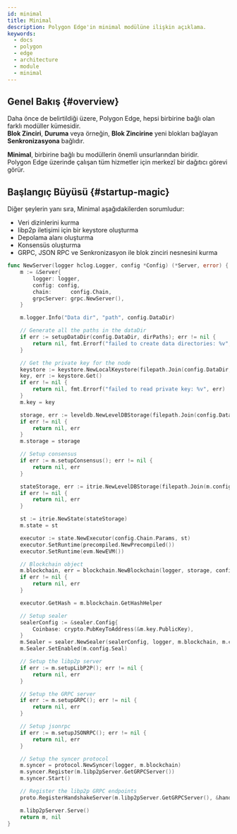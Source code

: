 ```yaml
---
id: minimal
title: Minimal
description: Polygon Edge'in minimal modülüne ilişkin açıklama.
keywords:
  - docs
  - polygon
  - edge
  - architecture
  - module
  - minimal
---
```


## Genel Bakış {#overview}

Daha önce de belirtildiği üzere, Polygon Edge, hepsi birbirine bağlı olan farklı modüller kümesidir.<br />
**Blok Zinciri**, **Duruma** veya örneğin, **Blok Zincirine** yeni blokları bağlayan **Senkronizasyona** bağlıdır.

**Minimal**, birbirine bağlı bu modüllerin önemli unsurlarından biridir. <br />
Polygon Edge üzerinde çalışan tüm hizmetler için merkezî bir dağıtıcı görevi görür.

## Başlangıç Büyüsü {#startup-magic}

Diğer şeylerin yanı sıra, Minimal aşağıdakilerden sorumludur:
* Veri dizinlerini kurma
* libp2p iletişimi için bir keystore oluşturma
* Depolama alanı oluşturma
* Konsensüs oluşturma
* GRPC, JSON RPC ve Senkronizasyon ile blok zinciri nesnesini kurma

````go title="minimal/server.go"
func NewServer(logger hclog.Logger, config *Config) (*Server, error) {
	m := &Server{
		logger: logger,
		config: config,
		chain:      config.Chain,
		grpcServer: grpc.NewServer(),
	}

	m.logger.Info("Data dir", "path", config.DataDir)

	// Generate all the paths in the dataDir
	if err := setupDataDir(config.DataDir, dirPaths); err != nil {
		return nil, fmt.Errorf("failed to create data directories: %v", err)
	}

	// Get the private key for the node
	keystore := keystore.NewLocalKeystore(filepath.Join(config.DataDir, "keystore"))
	key, err := keystore.Get()
	if err != nil {
		return nil, fmt.Errorf("failed to read private key: %v", err)
	}
	m.key = key

	storage, err := leveldb.NewLevelDBStorage(filepath.Join(config.DataDir, "blockchain"), logger)
	if err != nil {
		return nil, err
	}
	m.storage = storage

	// Setup consensus
	if err := m.setupConsensus(); err != nil {
		return nil, err
	}

	stateStorage, err := itrie.NewLevelDBStorage(filepath.Join(m.config.DataDir, "trie"), logger)
	if err != nil {
		return nil, err
	}

	st := itrie.NewState(stateStorage)
	m.state = st

	executor := state.NewExecutor(config.Chain.Params, st)
	executor.SetRuntime(precompiled.NewPrecompiled())
	executor.SetRuntime(evm.NewEVM())

	// Blockchain object
	m.blockchain, err = blockchain.NewBlockchain(logger, storage, config.Chain, m.consensus, executor)
	if err != nil {
		return nil, err
	}

	executor.GetHash = m.blockchain.GetHashHelper

	// Setup sealer
	sealerConfig := &sealer.Config{
		Coinbase: crypto.PubKeyToAddress(&m.key.PublicKey),
	}
	m.Sealer = sealer.NewSealer(sealerConfig, logger, m.blockchain, m.consensus, executor)
	m.Sealer.SetEnabled(m.config.Seal)

	// Setup the libp2p server
	if err := m.setupLibP2P(); err != nil {
		return nil, err
	}

	// Setup the GRPC server
	if err := m.setupGRPC(); err != nil {
		return nil, err
	}

	// Setup jsonrpc
	if err := m.setupJSONRPC(); err != nil {
		return nil, err
	}

	// Setup the syncer protocol
	m.syncer = protocol.NewSyncer(logger, m.blockchain)
	m.syncer.Register(m.libp2pServer.GetGRPCServer())
	m.syncer.Start()

	// Register the libp2p GRPC endpoints
	proto.RegisterHandshakeServer(m.libp2pServer.GetGRPCServer(), &handshakeService{s: m})

	m.libp2pServer.Serve()
	return m, nil
}
````

